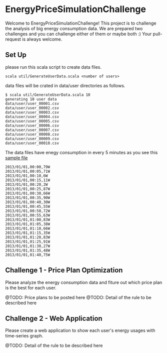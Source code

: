 

# EnergyPriceSimulationChallenge

Welcome to EnergyPriceSimulationChallenge! This project is to challenge the analysis of big energy consumption data. We are prepared two challenges and you can challenge either of them or maybe both :)
Your pull-request is always welcome.


## Set Up

please run this scala script to create data files.

```
scala util/GenerateUserData.scala <number of users>
```

data files will be crated in data/user directories as follows.

```
$ scala util/GenerateUserData.scala 10
generating 10 user data
data/user/user_00001.csv
data/user/user_00002.csv
data/user/user_00003.csv
data/user/user_00004.csv
data/user/user_00005.csv
data/user/user_00006.csv
data/user/user_00007.csv
data/user/user_00008.csv
data/user/user_00009.csv
data/user/user_00010.csv
```

The data files have enegy consumption in every 5 minutes as you see this [sample file](https://github.com/peisan/EnergyPriceSimulationChallenge/blob/master/data/user/sample.csv)

```
2013/01/01,00:00,79W
2013/01/01,00:05,71W
2013/01/01,00:10,6W
2013/01/01,00:15,11W
2013/01/01,00:20,2W
2013/01/01,00:25,87W
2013/01/01,00:30,66W
2013/01/01,00:35,90W
2013/01/01,00:40,30W
2013/01/01,00:45,55W
2013/01/01,00:50,72W
2013/01/01,00:55,63W
2013/01/01,01:00,83W
2013/01/01,01:05,38W
2013/01/01,01:10,66W
2013/01/01,01:15,35W
2013/01/01,01:20,83W
2013/01/01,01:25,91W
2013/01/01,01:30,27W
2013/01/01,01:35,48W
2013/01/01,01:40,75W
```


## Challenge 1 - Price Plan Optimization

Please analyze the energy consumption data and fiture out which price plan is the best for each user.

@TODO: Price plans to be posted here
@TODO: Detail of the rule to be described here

## Challenge 2 - Web Application

Please create a web application to show each user's energy usages with time-series graph.

@TODO: Detail of the rule to be described here

